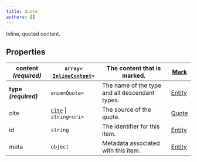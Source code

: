 ```yaml
---
title: Quote
authors: []
---
```


Inline, quoted content.

## Properties

| **content _(required)_** | `array<`​[`InlineContent`](./InlineContent.html)​`>` | The content that is marked.                    | [Mark](./Mark.html)     |
| ------------------------ | ---------------------------------------------------- | ---------------------------------------------- | ----------------------- |
| **type _(required)_**    | `enum<`​`Quote`​`>`                                  | The name of the type and all descendant types. | [Entity](./Entity.html) |
| cite                     | [`Cite`](./Cite.html) \| `string<uri>`               | The source of the quote.                       | [Quote](./Quote.html)   |
| id                       | `string`                                             | The identifier for this item.                  | [Entity](./Entity.html) |
| meta                     | `object`                                             | Metadata associated with this item.            | [Entity](./Entity.html) |
